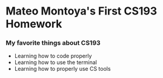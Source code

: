# Mateo Montoya's First CS193 Homework

### My favorite things about CS193

- Learning how to code properly
- Learning how to use the terminal
- Learning how to properly use CS tools

